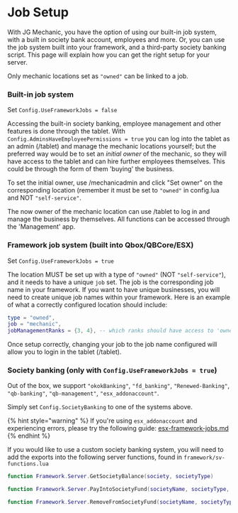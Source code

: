 # Job Setup

With JG Mechanic, you have the option of using our built-in job system, with a built in society bank account, employees and more. Or, you can use the job system built into your framework, and a third-party society banking script. This page will explain how you can get the right setup for your server.

Only mechanic locations set as `"owned"` can be linked to a job.

### Built-in job system

Set `Config.UseFrameworkJobs = false`

Accessing the built-in society banking, employee management and other features is done through the tablet. With `Config.AdminsHaveEmployeePermissions = true` you can log into the tablet as an admin (/tablet) and manage the mechanic locations yourself; but the preferred way would be to set an _initial owner_ of the mechanic, so they will have access to the tablet and can hire further employees themselves. This could be through the form of them 'buying' the business.

To set the initial owner, use /mechanicadmin and click "Set owner" on the corresponding location (remember it must be set to `"owned"` in config.lua and NOT `"self-service"`.

The now owner of the mechanic location can use /tablet to log in and manage the business by themselves. All functions can be accessed through the 'Management' app.

### Framework job system (built into Qbox/QBCore/ESX)

Set `Config.UseFrameworkJobs = true`

The location MUST be set up with a type of `"owned"` (NOT `"self-service"`), and it needs to have a unique `job` set. The job is the corresponding job name in your framework. If you want to have unique businesses, you will need to create unique job names within your framework. Here is an example of what a correctly configured location should include:

```lua
type = "owned",
job = "mechanic",
jobManagementRanks = {3, 4}, -- which ranks should have access to 'ownership' perms
```

Once setup correctly, changing your job to the job name configured will allow you to login in the tablet (/tablet).

### Society banking (only with `Config.UseFrameworkJobs = true`)

Out of the box, we support `"okokBanking"`, `"fd_banking"`, `"Renewed-Banking"`, `"qb-banking"`, `"qb-management"`, `"esx_addonaccount"`.

Simply set `Config.SocietyBanking` to one of the systems above.

{% hint style="warning" %}
If you're using `esx_addonaccount` and experiencing errors, please try the following guide: [esx-framework-jobs.md](esx-framework-jobs.md "mention")
{% endhint %}

If you would like to use a custom society banking system, you will need to add the exports into the following server functions, found in `framework/sv-functions.lua`

```lua
function Framework.Server.GetSocietyBalance(society, societyType)

function Framework.Server.PayIntoSocietyFund(societyName, societyType, amount)

function Framework.Server.RemoveFromSocietyFund(societyName, societyType, amount)
```

&#x20;&#x20;
